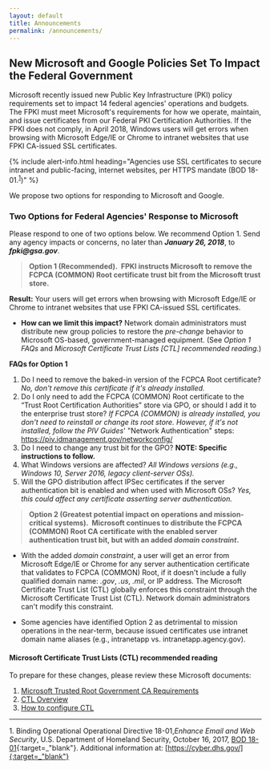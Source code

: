 ```yaml
---
layout: default
title: Announcements
permalink: /announcements/
---
```


## New Microsoft and Google Policies Set To Impact the Federal Government
<!--New requirements don't say anything about Google.-->
Microsoft recently issued new Public Key Infrastructure (PKI) policy requirements set to impact 14 federal agencies' operations and budgets.<!--Missions also?--> The FPKI must meet Microsoft's requirements for how we operate, maintain, and issue certificates from our Federal PKI Certification Authorities. If the FPKI does not comply, in April 2018, Windows users will get errors when browsing with Microsoft Edge/IE or Chrome to intranet websites that use FPKI CA-issued SSL certificates.

{% include alert-info.html heading="Agencies use SSL certificates to secure intranet and public-facing, internet websites, per HTTPS mandate (BOD 18-01.<sup>[1](#1)</sup>)" %} 

We propose two options for responding to Microsoft and Google. 

### Two Options for Federal Agencies' Response to Microsoft<!--Does this have to be a unified government response?-->
<!--This information doesn't say anything about responding to Google.-->
Please respond to one of two options below. We recommend Option 1. Send any agency impacts or concerns, no later than **_January 26, 2018_**, to **_fpki@gsa.gov_**. 

> **Option 1 (Recommended).&nbsp;&nbsp;FPKI instructs Microsoft to remove the FCPCA (COMMON) Root certificate trust bit from the Microsoft trust store.**

**Result:** Your users will get errors when browsing with Microsoft Edge/IE or Chrome to intranet<!--internet also?--> websites that use FPKI CA-issued SSL certificates.

* **How can we limit this impact?** Network domain administrators must distribute new group policies to restore the _pre-change_ behavior to Microsoft OS-based, government-managed equipment. (See _Option 1 FAQs_ and _Microsoft Certificate Trust Lists [CTL] recommended reading_.) 

**FAQs for Option 1**

1. Do I need to remove the baked-in version of the FCPCA Root certificate?  _No, don't remove this certificate if it's already installed._
2. Do I only need to add the FCPCA (COMMON) Root certificate to the “Trust Root Certification Authorities” store via GPO, or should I add it to the enterprise trust store?  _If FCPCA (COMMON) is already installed, you don't need to reinstall or change its root store. However, if it's not installed, follow the PIV Guides_' "Network Authentication" steps: <https://piv.idmanagement.gov/networkconfig/>
3. Do I need to change any trust bit for the GPO? **NOTE: Specific instructions to follow.**<!--Will these be added?-->
4. What Windows versions are affected? _All Windows versions (e.g., Windows 10, Server 2016, legacy client-server OSs)._
5. Will the GPO distribution affect IPSec certificates if the server authentication bit is enabled and when used with Microsoft OSs? _Yes, this could affect any certificate asserting server authentication._<!--Correct interpretation? What does engineer do if there is a problem?-->

> **Option 2 (Greatest potential impact on operations and mission-critical systems).&nbsp;&nbsp;Microsoft continues to distribute the FCPCA (COMMON) Root CA certificate with the enabled server authentication trust bit, but with an added _domain constraint_.**

* With the added _domain constraint_, a user will get an error from Microsoft Edge/IE or Chrome for any server authentication certificate that validates to FCPCA (COMMON) Root, if it doesn't include a fully qualified domain name: _.gov_, _.us_, _.mil_, or IP address. The Microsoft Certificate Trust List (CTL) globally enforces this constraint through the Microsoft Certificate Trust List (CTL). Network domain administrators can't modify this constraint. 

* Some agencies have identified Option 2 as detrimental to mission operations in the near-term, because issued certificates use intranet domain name aliases (e.g., intranetapp vs. intranetapp.agency.gov).

#### Microsoft Certificate Trust Lists (CTL) recommended reading

To prepare for these changes, please review these Microsoft documents:
1. [Microsoft Trusted Root Government CA Requirements](https://social.technet.microsoft.com/wiki/contents/articles/31635.microsoft-trusted-root-certificate-program-audit-requirements.aspx#Government_CA_Requirements)
2. [CTL Overview](https://msdn.microsoft.com/en-us/library/windows/desktop/aa376545(v=vs.85).aspx)
2. [How to configure CTL](https://technet.microsoft.com/en-us/library/dn265983.aspx)

-------
<a name="1">1</a>. Binding Operational Operational Directive 18-01,_Enhance Email and Web Security_, U.S. Department of Homeland Security, October 16, 2017, [BOD 18-01](https://cyber.dhs.gov/assets/report/bod-18-01.pdf){:target=_"blank"}. Additional information at: [https://cyber.dhs.gov/]{:target=_"blank"}<br>






